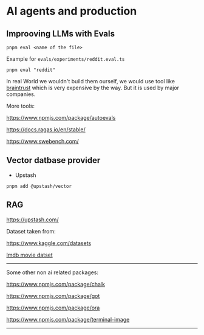 # AI agents and production

## Improoving LLMs with Evals

```
pnpm eval <name of the file>
```

Example for `evals/experiments/reddit.eval.ts`

```
pnpm eval "reddit"
```

In real World we wouldn't build them ourself, we would use tool like [braintrust](https://www.braintrust.dev/) which is very expensive by the way. But it is used by major companies.

More tools:

<https://www.npmjs.com/package/autoevals>

<https://docs.ragas.io/en/stable/>

<https://www.swebench.com/>

## Vector datbase provider

- Upstash

```
pnpm add @upstash/vector
```

## RAG

<https://upstash.com/>

Dataset taken from:

<https://www.kaggle.com/datasets>

[Imdb movie datset](https://www.kaggle.com/datasets/yusufdelikkaya/imdb-movie-dataset)

---

Some other non ai related packages:

<https://www.npmjs.com/package/chalk>

<https://www.npmjs.com/package/got>

<https://www.npmjs.com/package/ora>

<https://www.npmjs.com/package/terminal-image>

---
